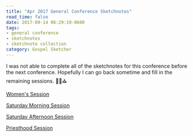 ```yaml
---
title: "Apr 2017 General Conference Sketchnotes"
read_time: false
date: 2017-09-14 06:29:19-0600
tags:
- general conference
- sketchnotes
- sketchnote collection
category: Gospel Sketcher
---
```


I was not able to complete all of the sketchnotes for this conference before the next conference. Hopefully I can go back sometime and fill in the remaining sessions. ✍🏼⛪️

[Women's Session](https://bennorris.org/2017/08/18/apr-2017-general-conference-womens-session-skechnotes/)

[Saturday Morning Session](https://bennorris.org/2017/08/30/apr-2017-general-conference-saturday-morning-session-sketchnotes/)

[Saturday Afternoon Session](https://bennorris.org/2017/09/14/apr-2017-general-conference-saturday-afternoon-session-sketchnotes/)

[Priesthood Session](https://bennorris.org/2017/04/02/apr-2017-general-conference-priesthood-session-sketchnotes/)

